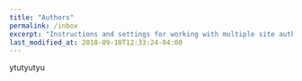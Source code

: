 ```yaml
---
title: "Authors"
permalink: /inbox
excerpt: "Instructions and settings for working with multiple site authors."
last_modified_at: 2018-09-10T12:33:24-04:00
---
```


ytutyutyu